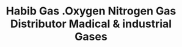 ---
title: "Habib Gas .Oxygen Nitrogen Gas Distributor Madical & industrial Gases"
url: /karachi/habib-gas-oxygen-nitrogen-gas-distributor-madical-und-industrial-gases/
shop: Gasflaschen
---